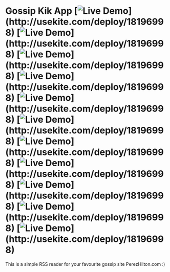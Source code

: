 # Gossip Kik App [![Live Demo](http://usekite.com/live-demo-button.png?)](http://usekite.com/deploy/18196998) [![Live Demo](http://usekite.com/live-demo-button.png?)](http://usekite.com/deploy/18196998) [![Live Demo](http://usekite.com/live-demo-button.png?)](http://usekite.com/deploy/18196998) [![Live Demo](http://usekite.com/live-demo-button.png?)](http://usekite.com/deploy/18196998) [![Live Demo](http://usekite.com/live-demo-button.png?)](http://usekite.com/deploy/18196998) [![Live Demo](http://usekite.com/live-demo-button.png?)](http://usekite.com/deploy/18196998) [![Live Demo](http://usekite.com/live-demo-button.png?)](http://usekite.com/deploy/18196998) [![Live Demo](http://usekite.com/live-demo-button.png?)](http://usekite.com/deploy/18196998) [![Live Demo](http://usekite.com/live-demo-button.png?)](http://usekite.com/deploy/18196998) [![Live Demo](http://usekite.com/live-demo-button.png?)](http://usekite.com/deploy/18196998) [![Live Demo](http://usekite.com/live-demo-button.png?)](http://usekite.com/deploy/18196998)

This is a simple RSS reader for your favourite gossip site PerezHilton.com :) 
